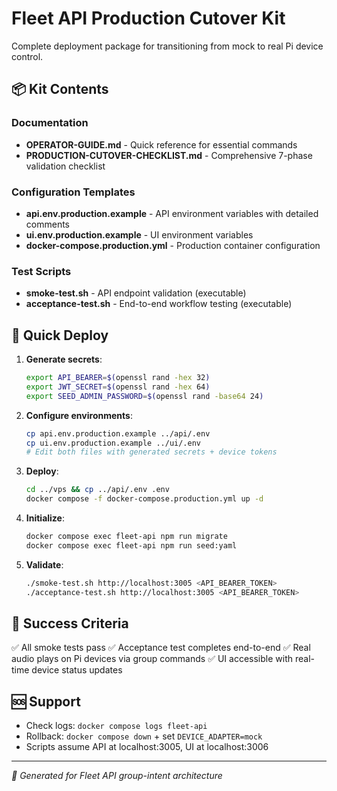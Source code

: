 # Fleet API Production Cutover Kit

Complete deployment package for transitioning from mock to real Pi device control.

## 📦 Kit Contents

### Documentation
- **OPERATOR-GUIDE.md** - Quick reference for essential commands
- **PRODUCTION-CUTOVER-CHECKLIST.md** - Comprehensive 7-phase validation checklist

### Configuration Templates
- **api.env.production.example** - API environment variables with detailed comments
- **ui.env.production.example** - UI environment variables
- **docker-compose.production.yml** - Production container configuration

### Test Scripts
- **smoke-test.sh** - API endpoint validation (executable)
- **acceptance-test.sh** - End-to-end workflow testing (executable)

## 🚀 Quick Deploy

1. **Generate secrets**:
   ```bash
   export API_BEARER=$(openssl rand -hex 32)
   export JWT_SECRET=$(openssl rand -hex 64)
   export SEED_ADMIN_PASSWORD=$(openssl rand -base64 24)
   ```

2. **Configure environments**:
   ```bash
   cp api.env.production.example ../api/.env
   cp ui.env.production.example ../ui/.env
   # Edit both files with generated secrets + device tokens
   ```

3. **Deploy**:
   ```bash
   cd ../vps && cp ../api/.env .env
   docker compose -f docker-compose.production.yml up -d
   ```

4. **Initialize**:
   ```bash
   docker compose exec fleet-api npm run migrate
   docker compose exec fleet-api npm run seed:yaml
   ```

5. **Validate**:
   ```bash
   ./smoke-test.sh http://localhost:3005 <API_BEARER_TOKEN>
   ./acceptance-test.sh http://localhost:3005 <API_BEARER_TOKEN>
   ```

## 🎯 Success Criteria

✅ All smoke tests pass
✅ Acceptance test completes end-to-end
✅ Real audio plays on Pi devices via group commands
✅ UI accessible with real-time device status updates

## 🆘 Support

- Check logs: `docker compose logs fleet-api`
- Rollback: `docker compose down` + set `DEVICE_ADAPTER=mock`
- Scripts assume API at localhost:3005, UI at localhost:3006

---
*🤖 Generated for Fleet API group-intent architecture*
